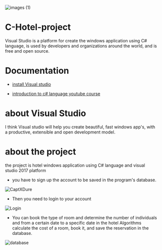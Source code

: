 ![images (1)](https://user-images.githubusercontent.com/80223613/120051011-a2a65780-c027-11eb-809d-14b22ab61b67.png)
# C-Hotel-project
Visual Studio is a platform for create the windows application using C# language,  is used by developers and organizations around the world, and is free and open source.

# Documentation
* [install Visual studio](https://developer.android.com/studio)

* [introduction to c# language youtube course](https://www.youtube.com/watch?v=pSiIHe2uZ2w&list=PLPV2KyIb3jR6ZkG8gZwJYSjnXxmfPAl51)

# about Visual Studio
I think Visual studio will help you create beautiful, fast windows app's, with a productive, extensible and open development model.

# about the project
the project is hotel windows application using C# language and visual studio 2017 platform  
* you have to sign up the account to be saved in the program's database.

![CaptXDure](https://user-images.githubusercontent.com/80223613/120052520-64f8fd00-c02e-11eb-8b5b-73192b5ec33b.PNG)

* Then you need to login to your account

![Login](https://user-images.githubusercontent.com/80223613/120052599-bd2fff00-c02e-11eb-8154-0841ef9dc2db.PNG)

* You can book the type of room and determine the number of individuals and from a certain date to a specific date in the hotel
Algorithms calculate the cost of a room, book it, and save the reservation in the database.


![database](https://user-images.githubusercontent.com/80223613/120052803-c5d50500-c02f-11eb-92ff-535d68d4ec23.PNG)


